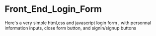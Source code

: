 # Front_End_Login_Form
Here's a very simple html,css and javascript login form , with personnal information inputs, close form button, and signin/signup buttons  
